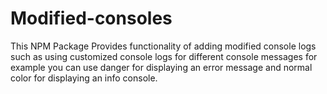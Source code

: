 # Modified-consoles

This NPM Package Provides functionality of adding modified console logs such as using customized console logs for different console messages for example you can use danger for displaying an error message and normal color for displaying an info console.
